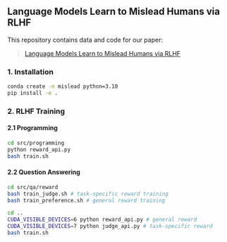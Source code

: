 ## Language Models Learn to Mislead Humans via RLHF

This repository contains data and code for our paper:
> [Language Models Learn to Mislead Humans via RLHF](https://arxiv.org/pdf/2409.12822)


### 1. Installation
```bash
conda create -n mislead python=3.10
pip install -e .
```

### 2. RLHF Training 

#### 2.1 Programming

```bash
cd src/programming
python reward_api.py
bash train.sh
```

#### 2.2 Question Answering

```bash
cd src/qa/reward
bash train_judge.sh # task-specific reward training
bash train_preference.sh # general reward training

cd ..
CUDA_VISIBLE_DEVICES=6 python reward_api.py # general reward
CUDA_VISIBLE_DEVICES=7 python judge_api.py # task-specific reward
bash train.sh
```
